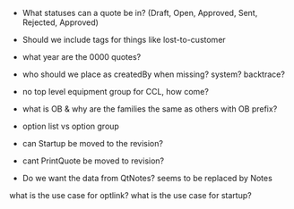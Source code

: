 - What statuses can a quote be in? (Draft, Open, Approved, Sent, Rejected, Approved)
- Should we include tags for things like lost-to-customer
- what year are the 0000 quotes? 
- who should we place as createdBy when missing? system? backtrace?
- no top level equipment group for CCL, how come?
- what is OB & why are the families the same as others with OB prefix?
- option list vs option group

- can Startup be moved to the revision?
- cant PrintQuote be moved to revision?

- Do we want the data from QtNotes? seems to be replaced by Notes

what is the use case for optlink?
what is the use case for startup?